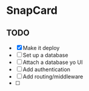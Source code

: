 # SnapCard

## TODO

- [x] Make it deploy
- [ ] Set up a database
- [ ] Attach a database yo UI
- [ ] Add authentication
- [ ] Add routing/middleware
- [ ]
